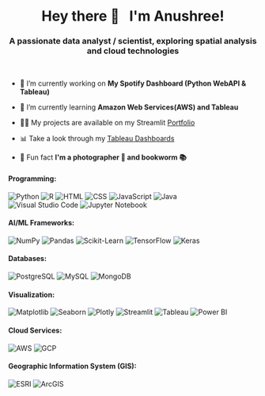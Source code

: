 <h1 align="center">Hey there 👋 &nbsp; I'm Anushree! </h1>
<h3 align="center">A passionate data analyst / scientist, exploring spatial analysis and cloud technologies </h3>

<br>

- 🔭 I’m currently working on **My Spotify Dashboard (Python WebAPI & Tableau)**

<!-- - 🔭 I’m currently working on **Bloomington Crime Dashboard (AWS & Tableau)** -->

- 🌱 I’m currently learning **Amazon Web Services(AWS) and Tableau**

- 👨‍💻 My projects are available on my Streamlit [Portfolio](https://anukolhe.streamlit.app/)
  
- 📊 Take a look through my [Tableau Dashboards](https://public.tableau.com/app/profile/anushreekolhe)

- 💬 Fun fact **I'm a photographer 📸 and bookworm 📚**


<!-- Programming -->
<h4 align="left">Programming:</h4>

![Python](https://img.shields.io/badge/python-3670A0?style=for-the-badge&logo=python&logoColor=ffdd54)
![R](https://img.shields.io/badge/R-276DC3?style=for-the-badge&logo=r&logoColor=white)
![HTML](https://img.shields.io/badge/HTML5-E34F26.svg?style=for-the-badge&logo=HTML5&logoColor=white)
![CSS](https://img.shields.io/badge/CSS3-1572B6.svg?style=for-the-badge&logo=CSS3&logoColor=white)
![JavaScript](https://img.shields.io/badge/JavaScript-F7DF1E?style=for-the-badge&logo=javascript&logoColor=black)
![Java](https://img.shields.io/badge/Java-007396?style=for-the-badge&logo=java&logoColor=white) <br>
![Visual Studio Code](https://img.shields.io/badge/Visual%20Studio%20Code-007ACC?style=for-the-badge&logo=visual-studio-code&logoColor=white)
![Jupyter Notebook](https://img.shields.io/badge/Jupyter-Notebook-F37626?style=for-the-badge&logo=jupyter&logoColor=white)


<!-- AI/ML -->
<h4 align="left">AI/ML Frameworks:</h4>

![NumPy](https://img.shields.io/badge/NumPy-013243?style=for-the-badge&logo=NumPy&logoColor=white)
![Pandas](https://img.shields.io/badge/pandas-150458?style=for-the-badge&logo=pandas&logoColor=white)
![Scikit-Learn](https://img.shields.io/badge/Scikit--Learn-F7931E?style=for-the-badge&logo=scikit-learn&logoColor=white)
![TensorFlow](https://img.shields.io/badge/TensorFlow-FF6F00?style=for-the-badge&logo=TensorFlow&logoColor=white)
![Keras](https://img.shields.io/badge/Keras-D00000?style=for-the-badge&logo=Keras&logoColor=white)

<!-- Databases -->
<h4 align="left">Databases:</h4>

![PostgreSQL](https://img.shields.io/badge/postgresql-336791.svg?style=for-the-badge&logo=postgresql&logoColor=white)
![MySQL](https://img.shields.io/badge/mysql-4479A1.svg?style=for-the-badge&logo=mysql&logoColor=white)
![MongoDB](https://img.shields.io/badge/mongodb-47A248.svg?style=for-the-badge&logo=mongodb&logoColor=white)

<!-- Visualization -->
<h4 align="left">Visualization:</h4>

![Matplotlib](https://img.shields.io/badge/Matplotlib-007ACC?style=for-the-badge&logo=matplotlib&logoColor=white)
![Seaborn](https://img.shields.io/badge/Seaborn-3776AB?style=for-the-badge&logo=seaborn&logoColor=white)
![Plotly](https://img.shields.io/badge/Plotly-3F4F75.svg?style=for-the-badge&logo=plotly&logoColor=white) 
![Streamlit](https://img.shields.io/badge/Streamlit-FF4B4B.svg?style=for-the-badge&logo=Streamlit&logoColor=white)
![Tableau](https://img.shields.io/badge/Tableau-E97627?style=for-the-badge&logo=tableau&logoColor=white)
![Power BI](https://img.shields.io/badge/Power_BI-F2C811?style=for-the-badge&logo=powerbi&logoColor=black)

<!-- Cloud Services -->
<h4 align="left">Cloud Services:</h4>

![AWS](https://img.shields.io/badge/AWS-232F3E?style=for-the-badge&logo=amazon-aws&logoColor=white)
![GCP](https://img.shields.io/badge/GCP-4285F4?style=for-the-badge&logo=google-cloud&logoColor=white)

<!-- GIS -->
<h4 align="left">Geographic Information System (GIS):</h4>

![ESRI](https://img.shields.io/badge/ESRI-007ACC?style=for-the-badge&logo=esri&logoColor=white)
![ArcGIS](https://img.shields.io/badge/ArcGIS-0082C8?style=for-the-badge&logo=arcgis&logoColor=white)



<br><br>
